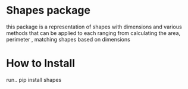 # Shapes package
this package is a representation of shapes with dimensions and various methods that can be applied to each ranging from calculating the area, perimeter , matching shapes based on dimensions

# How to Install
run..
pip install shapes 